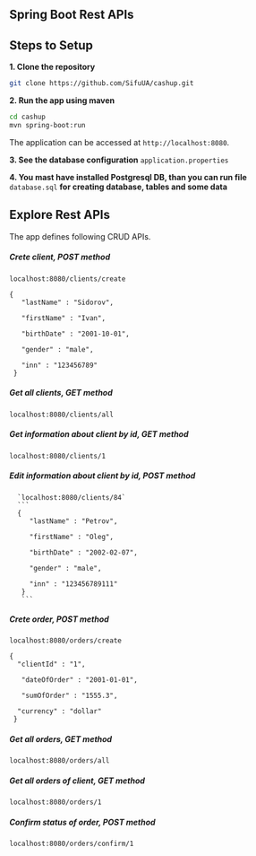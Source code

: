 ## Spring Boot Rest APIs

## Steps to Setup

**1. Clone the repository** 

```bash
git clone https://github.com/SifuUA/cashup.git
```

**2. Run the app using maven**

```bash
cd cashup
mvn spring-boot:run
```

The application can be accessed at `http://localhost:8080`.

**3. See the database configuration** `application.properties`

**4. You mast have installed Postgresql DB, than you can run file** `database.sql`
**for creating database, tables and some data**

## Explore Rest APIs
The app defines following CRUD APIs.

##### Crete client, POST method 
`localhost:8080/clients/create`
```
{
   "lastName" : "Sidorov",

   "firstName" : "Ivan",
   
   "birthDate" : "2001-10-01",
   
   "gender" : "male",
	
   "inn" : "123456789"
 }
 ```
 ##### Get all clients, GET method 
 `localhost:8080/clients/all`
 
 ##### Get information about client by id, GET method 
 `localhost:8080/clients/1`
 
 ##### Edit information about client by id, POST method 
      `localhost:8080/clients/84`
      ```
      {
         "lastName" : "Petrov",
      
         "firstName" : "Oleg",
         
         "birthDate" : "2002-02-07",
         
      	 "gender" : "male",
      	
      	 "inn" : "123456789111"
       }
       ```
  ##### Crete order, POST method 
  `localhost:8080/orders/create`
  ```
  {
  	"clientId" : "1",
  	
     "dateOfOrder" : "2001-01-01",
     
     "sumOfOrder" : "1555.3",
     
  	"currency" : "dollar"
   }
   ```
  ##### Get all orders, GET method 
  `localhost:8080/orders/all`
    
  ##### Get all orders of client, GET method 
  `localhost:8080/orders/1`
     
  ##### Confirm status of order, POST method 
  `localhost:8080/orders/confirm/1`
    